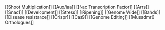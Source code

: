 [[Shoot Multiplication]]
[[Aux/iaa]]
[[Nac Transcription Factor]]
[[Arrs]]
[[Snac1]]
[[Development]]
[[Stress]]
[[Ripening]]
[[Genome Wide]]
[[Bahds]]
[[Disease resistance]]
[[Crispr]]
[[Cas9]]
[[Genome Editing]]
[[Musadmr6 Orthologues]]
